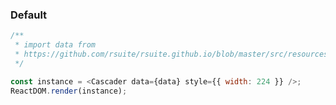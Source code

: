 ### Default

<!--start-code-->

```js
/**
 * import data from
 * https://github.com/rsuite/rsuite.github.io/blob/master/src/resources/data/province.js
 */

const instance = <Cascader data={data} style={{ width: 224 }} />;
ReactDOM.render(instance);
```

<!--end-code-->
